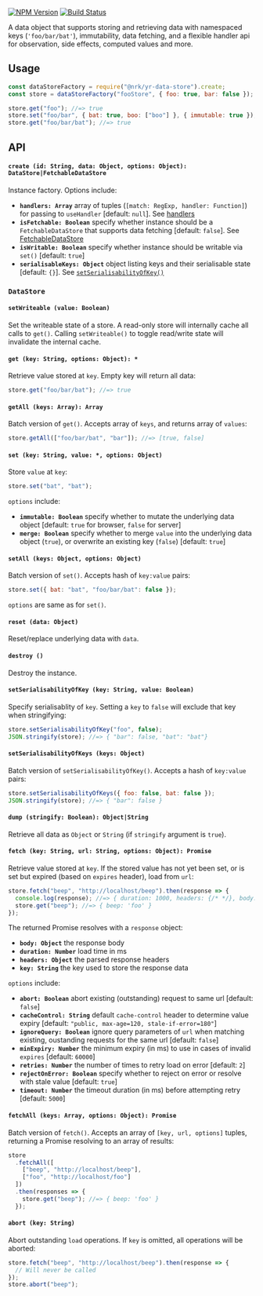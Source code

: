 [![NPM Version](https://img.shields.io/npm/v/@nrk/yr-data-store.svg?style=flat)](https://npmjs.org/package/@nrk/yr-data-store)
[![Build Status](https://img.shields.io/travis/nrkno/yr-data-store.svg?style=flat)](https://travis-ci.org/nrkno/yr-data-store?branch=master)

A data object that supports storing and retrieving data with namespaced keys (`'foo/bar/bat'`), immutability, data
fetching, and a flexible handler api for observation, side effects, computed values and more.

## Usage

```js
const dataStoreFactory = require("@nrk/yr-data-store").create;
const store = dataStoreFactory("fooStore", { foo: true, bar: false });

store.get("foo"); //=> true
store.set("foo/bar", { bat: true, boo: ["boo"] }, { immutable: true });
store.get("foo/bar/bat"); //=> true
```

## API

#### `create (id: String, data: Object, options: Object): DataStore|FetchableDataStore`

Instance factory. Options include:

- **`handlers: Array`** array of tuples (`[match: RegExp, handler: Function]`) for passing to `useHandler` [default:
  `null`]. See [handlers](#handlers)
- **`isFetchable: Boolean`** specify whether instance should be a `FetchableDataStore` that supports data fetching
  [default: `false`]. See [FetchableDataStore](#fetchabledatastore)
- **`isWritable: Boolean`** specify whether instance should be writable via `set()` [default: `true`]
- **`serialisableKeys: Object`** object listing keys and their serialisable state [default: `{}`]. See
  [`setSerialisabilityOfKey()`](#setserialisabilityofkey-key-stringobject-value-boolean)

### `DataStore`

#### `setWriteable (value: Boolean)`

Set the writeable state of a store. A read-only store will internally cache all calls to `get()`. Calling
`setWriteable()` to toggle read/write state will invalidate the internal cache.

#### `get (key: String, options: Object): *`

Retrieve value stored at `key`. Empty key will return all data:

```js
store.get("foo/bar/bat"); //=> true
```

#### `getAll (keys: Array): Array`

Batch version of `get()`. Accepts array of `keys`, and returns array of `values`:

```js
store.getAll(["foo/bar/bat", "bar"]); //=> [true, false]
```

#### `set (key: String, value: *, options: Object)`

Store `value` at `key`:

```js
store.set("bat", "bat");
```

`options` include:

- **`immutable: Boolean`** specify whether to mutate the underlying data object [default: `true` for browser, `false`
  for server]
- **`merge: Boolean`** specify whether to merge `value` into the underlying data object (`true`), or overwrite an
  existing key (`false`) [default: `true`]

#### `setAll (keys: Object, options: Object)`

Batch version of `set()`. Accepts hash of `key:value` pairs:

```js
store.set({ bat: "bat", "foo/bar/bat": false });
```

`options` are same as for `set()`.

#### `reset (data: Object)`

Reset/replace underlying data with `data`.

#### `destroy ()`

Destroy the instance.

#### `setSerialisabilityOfKey (key: String, value: Boolean)`

Specify serialisablity of `key`. Setting a `key` to `false` will exclude that key when stringifying:

```js
store.setSerialisabilityOfKey("foo", false);
JSON.stringify(store); //=> { "bar": false, "bat": "bat"}
```

#### `setSerialisabilityOfKeys (keys: Object)`

Batch version of `setSerialisabilityOfKey()`. Accepts a hash of `key:value` pairs:

```js
store.setSerialisabilityOfKeys({ foo: false, bat: false });
JSON.stringify(store); //=> { "bar": false }
```

#### `dump (stringify: Boolean): Object|String`

Retrieve all data as `Object` or `String` (if `stringify` argument is `true`).

#### `fetch (key: String, url: String, options: Object): Promise`

Retrieve value stored at `key`. If the stored value has not yet been set, or is set but expired (based on `expires`
header), load from `url`:

```js
store.fetch("beep", "http://localhost/beep").then(response => {
  console.log(response); //=> { duration: 1000, headers: {/* */}, body: { beep: 'foo' } }
  store.get("beep"); //=> { beep: 'foo' }
});
```

The returned Promise resolves with a `response` object:

- **`body: Object`** the response body
- **`duration: Number`** load time in ms
- **`headers: Object`** the parsed response headers
- **`key: String`** the key used to store the response data

`options` include:

- **`abort: Boolean`** abort existing (outstanding) request to same url [default: `false`]
- **`cacheControl: String`** default `cache-control` header to determine value expiry [default: `"public, max-age=120,
  stale-if-error=180"`]
- **`ignoreQuery: Boolean`** ignore query parameters of `url` when matching existing, oustanding requests for the same
  url [default: `false`]
- **`minExpiry: Number`** the minimum expiry (in ms) to use in cases of invalid `expires` [default: `60000`]
- **`retries: Number`** the number of times to retry load on error [default: `2`]
- **`rejectOnError: Boolean`** specify whether to reject on error or resolve with stale value [default: `true`]
- **`timeout: Number`** the timeout duration (in ms) before attempting retry [default: `5000`]

#### `fetchAll (keys: Array, options: Object): Promise`

Batch version of `fetch()`. Accepts an array of `[key, url, options]` tuples, returning a Promise resolving to an array
of results:

```js
store
  .fetchAll([
    ["beep", "http://localhost/beep"],
    ["foo", "http://localhost/foo"]
  ])
  .then(responses => {
    store.get("beep"); //=> { beep: 'foo' }
  });
```

#### `abort (key: String)`

Abort outstanding `load` operations. If `key` is omitted, all operations will be aborted:

```js
store.fetch("beep", "http://localhost/beep").then(response => {
  // Will never be called
});
store.abort("beep");
```
